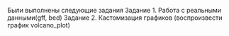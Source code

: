 Были выполнены следующие задания
Задание 1. Работа с реальными данными(gff, bed)
Задание 2. Кастомизация графиков (воспроизвести график volcano_plot)
